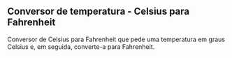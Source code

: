 ## Conversor de temperatura - Celsius para Fahrenheit

Conversor de Celsius para Fahrenheit que pede uma temperatura em graus Celsius e, em seguida, converte-a para Fahrenheit.
